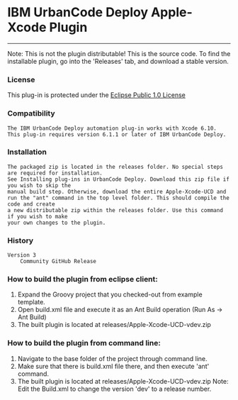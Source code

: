 # IBM UrbanCode Deploy Apple-Xcode Plugin
---
Note: This is not the plugin distributable! This is the source code. To find the installable plugin, go into the 'Releases' tab, and download a stable version.

### License
This plug-in is protected under the [Eclipse Public 1.0 License](http://www.eclipse.org/legal/epl-v10.html)

### Compatibility
	The IBM UrbanCode Deploy automation plug-in works with Xcode 6.10.
	This plug-in requires version 6.1.1 or later of IBM UrbanCode Deploy.
    
### Installation
	The packaged zip is located in the releases folder. No special steps are required for installation.
	See Installing plug-ins in UrbanCode Deploy. Download this zip file if you wish to skip the 
	manual build step. Otherwise, download the entire Apple-Xcode-UCD and 
	run the "ant" command in the top level folder. This should compile the code and create
	a new distributable zip within the releases folder. Use this command if you wish to make
	your own changes to the plugin.

### History
    Version 3
        Community GitHub Release
 
### How to build the plugin from eclipse client:

1. Expand the Groovy project that you checked-out from example template.
2. Open build.xml file and execute it as an Ant Build operation (Run As -> Ant Build)
3. The built plugin is located at releases/Apple-Xcode-UCD-vdev.zip 

### How to build the plugin from command line:

1. Navigate to the base folder of the project through command line.
2. Make sure that there is build.xml file there, and then execute 'ant' command.
3. The built plugin is located at releases/Apple-Xcode-UCD-vdev.zip 
Note: Edit the Build.xml to change the version 'dev' to a release number.
